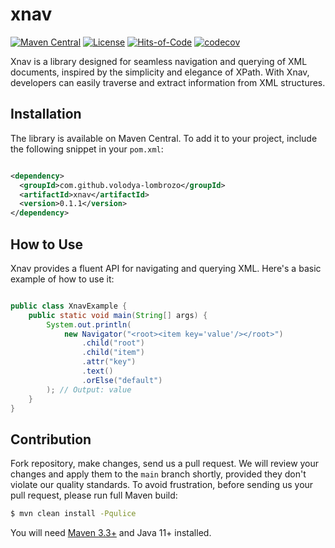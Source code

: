 # xnav

[![Maven Central](https://maven-badges.herokuapp.com/maven-central/com.github.volodya-lombrozo/xnav/badge.svg)](https://maven-badges.herokuapp.com/maven-central/com.github.volodya-lombrozo/xnav)
[![License](https://img.shields.io/badge/license-MIT-green.svg)](https://github.com/volodya-lombrozo/xnav/blob/main/LICENSE.txt)
[![Hits-of-Code](https://hitsofcode.com/github/volodya-lombrozo/xnav?branch=main&label=Hits-of-Code)](https://hitsofcode.com/github/volodya-lombrozo/xnav/view?branch=main&label=Hits-of-Code)
[![codecov](https://codecov.io/gh/volodya-lombrozo/xnav/branch/main/graph/badge.svg)](https://codecov.io/gh/volodya-lombrozo/xnav)

Xnav is a library designed for seamless navigation and querying of XML
documents, inspired by the simplicity and elegance of XPath. With Xnav,
developers can easily traverse and extract information from XML structures.

## Installation

The library is available on Maven Central. To add it to your project, include
the following snippet in your `pom.xml`:

```xml

<dependency>
  <groupId>com.github.volodya-lombrozo</groupId>
  <artifactId>xnav</artifactId>
  <version>0.1.1</version>
</dependency>
```

## How to Use

Xnav provides a fluent API for navigating and querying XML. Here's a basic
example of how to use it:

```java

public class XnavExample {
    public static void main(String[] args) {
        System.out.println(
            new Navigator("<root><item key='value'/></root>")
                .child("root")
                .child("item")
                .attr("key")
                .text()
                .orElse("default")
        ); // Output: value
    }
}
```

## Contribution

Fork repository, make changes, send us a pull request. We will review your
changes and apply them to the `main` branch shortly, provided they don't violate
our quality standards. To avoid frustration,
before sending us your pull request, please run full Maven build:

```bash
$ mvn clean install -Pqulice
```

You will need [Maven 3.3+](https://maven.apache.org) and Java 11+ installed.